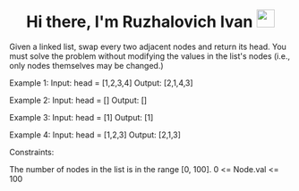 <h1 align="center">Hi there, I'm <a>Ruzhalovich Ivan</a> 
<img src="https://github.com/blackcater/blackcater/raw/main/images/Hi.gif" height="32"/></h1>

Given a linked list, swap every two adjacent nodes and return its head. You must solve the problem without modifying the values in the list's nodes (i.e., only nodes themselves may be changed.)


Example 1:
Input: head = [1,2,3,4]
Output: [2,1,4,3]


Example 2:
Input: head = []
Output: []


Example 3:
Input: head = [1]
Output: [1]


Example 4:
Input: head = [1,2,3]
Output: [2,1,3]



Constraints:

The number of nodes in the list is in the range [0, 100].
0 <= Node.val <= 100

